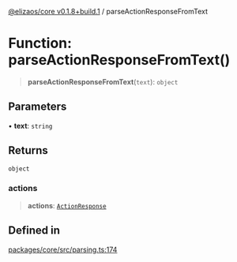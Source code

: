 [@elizaos/core v0.1.8+build.1](../index.md) / parseActionResponseFromText

# Function: parseActionResponseFromText()

> **parseActionResponseFromText**(`text`): `object`

## Parameters

• **text**: `string`

## Returns

`object`

### actions

> **actions**: [`ActionResponse`](../interfaces/ActionResponse.md)

## Defined in

[packages/core/src/parsing.ts:174](https://github.com/gaiaaiagent/GAIA/blob/main/packages/core/src/parsing.ts#L174)
